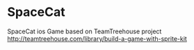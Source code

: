 SpaceCat
========

SpaceCat ios Game based on TeamTreehouse project http://teamtreehouse.com/library/build-a-game-with-sprite-kit
